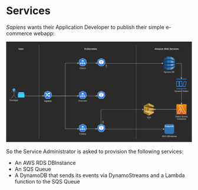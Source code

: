 # Services

*Sapiens* wants their Application Developer to publish their simple e-commerce webapp:

![image](../../imgs/demo-app-architecture.png)

So the Service Administrator is asked to provision the following services:

* An AWS RDS DBInstance
* An SQS Queue
* A DynamoDB that sends its events via DynamoStreams and a Lambda function to the SQS Queue

